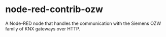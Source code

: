 # node-red-contrib-ozw
A Node-RED node that handles the communication with the Siemens OZW family of KNX gateways over HTTP.
